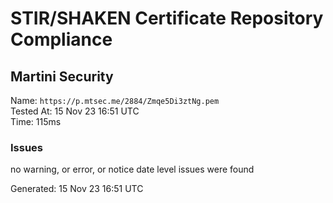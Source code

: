 # STIR/SHAKEN Certificate Repository Compliance

## Martini Security

Name: `https://p.mtsec.me/2884/Zmqe5Di3ztNg.pem`\
Tested At: 15 Nov 23 16:51 UTC\
Time: 115ms

### Issues

no warning, or error, or notice date level issues were found

Generated: 15 Nov 23 16:51 UTC